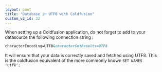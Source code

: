 ```yaml
---
layout: post
title: "Database in UTF8 with Coldfusion"
custom_v2_id: 32
---
```


When setting up a Coldfusion application, do not forget to add to your
datasource the following connection string :

    
```cfm
characterEncoding=UTF8&characterSetResults=UTF8
```

It will ensure that your data is correctly saved and fetched using UTF8. This
is the coldfusion equivalent of the more commonly known `SET NAMES 'utf8';`

